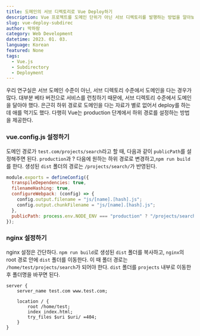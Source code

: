 ```yaml
---
title: 도메인의 서브 디렉토리로 Vue Deploy하기
description: Vue 프로젝트를 도메인 단위가 아닌 서브 디렉토리를 발행하는 방법을 알아보자.
slug: vue-deploy-subdirec
author: 박하람
category: Web Development
datetime: 2023. 01. 03.
language: Korean
featured: None
tags:
  - Vue.js
  - Subdirectory
  - Deployment
---
```


우리 연구실은 서브 도메인 수준이 아닌, 서브 디렉토리 수준에서 도메인을 다는 경우가 많다. 대부분 베타 버전으로 서비스를 런칭하기 때문에,
서브 디렉토리 수준에서 도메인을 달아야 했다. 은근히 하위 경로로 도메인을 다는 자료가 별로 없어서 deploy를 하는 데 애를 먹기도 했다. 다행히 Vue는
production 단계에서 하위 경로를 설정하는 방법을 제공한다.

### vue.config.js 설정하기

도메인 경로가 `test.com/projects/search`라고 할 때, 다음과 같이 `publicPath`를 설정해주면 된다. `production`과 ? 다음에 원하는 하위 경로로 변경하고,`npm run build`를 한다. 생성된 `dist` 폴더의 경로는 `/projects/search/`가 반영된다.

```js
module.exports = defineConfig({
  transpileDependencies: true,
  filenameHashing: true,
  configureWebpack: (config) => {
    config.output.filename = "js/[name].[hash].js";
    config.output.chunkFilename = "js/[name].[hash].js";
  },
  publicPath: process.env.NODE_ENV === "production" ? "/projects/search/" : "/",
});
```

### nginx 설정하기

nginx 설정은 간단하다. `npm run build`로 생성된 `dist` 폴더를 복사하고, `nginx`의 root 경로 안에 `dist` 폴더를 이동한다. 이 때 폴더 경로는 `/home/test/projects/search`가 되어야 한다. `dist` 폴더를 `projects` 내부로 이동한 후 폴더명을 바꾸면 된다.

```nginx
server {
    server_name test.com www.test.com;

    location / {
        root /home/test;
        index index.html;
        try_files $uri $uri/ =404;
    }
}
```
